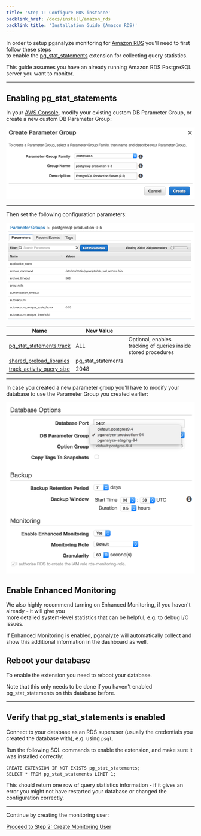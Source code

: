 ```yaml
---
title: 'Step 1: Configure RDS instance'
backlink_href: /docs/install/amazon_rds
backlink_title: 'Installation Guide (Amazon RDS)'
---
```


In order to setup pganalyze monitoring for [Amazon RDS](https://aws.amazon.com/rds/postgresql/) you'll need to first follow these steps<br>
to enable the [pg\_stat\_statements](http://www.postgresql.org/docs/current/static/pgstatstatements.html) extension for collecting query statistics.

This guide assumes you have an already running Amazon RDS PostgreSQL server you want to monitor.

---

## Enabling pg\_stat\_statements

In your [AWS Console](https://console.aws.amazon.com/rds/), modify your existing custom DB Parameter Group, or create a new custom DB Parameter Group:

![](rds_parameter_group.png)

---

Then set the following configuration parameters:

![](rds_parameter_group2.gif)

 Name | New Value | &nbsp;
 ---- | ------ | -------
 [pg\_stat\_statements.track](https://demo.pganalyze.com/databases/6/config/track_activity_query_size) | ALL | Optional, enables tracking of queries inside stored procedures
[shared\_preload\_libraries](https://demo.pganalyze.com/databases/6/config/shared_preload_libraries) | pg\_stat\_statements
[track\_activity\_query\_size](https://demo.pganalyze.com/databases/6/config/track_activity_query_size) | 2048

---

In case you created a new parameter group you'll have to modify your database to use the Parameter Group you created earlier:<br>

![](rds_enable_parameter_group.png)

## Enable Enhanced Monitoring

We also highly recommend turning on Enhanced Monitoring, if you haven't already - it will give you<br>
more detailed system-level statistics that can be helpful, e.g. to debug I/O issues.<br>

If Enhanced Monitoring is enabled, pganalyze will automatically collect and show this additional information in the dashboard as well.

## Reboot your database

To enable the extension you need to reboot your database.

Note that this only needs to be done if you haven't enabled pg\_stat\_statements on this database before.

---

## Verify that pg\_stat\_statements is enabled

Connect to your database as an RDS superuser (usually the credentials you created the database with), e.g. using `psql`.

Run the following SQL commands to enable the extension, and make sure it was installed correctly:

```
CREATE EXTENSION IF NOT EXISTS pg_stat_statements;
SELECT * FROM pg_stat_statements LIMIT 1;
```

This should return one row of query statistics information - if it gives an error you might not have restarted your database or changed the configuration correctly.

---

Continue by creating the monitoring user:

[Proceed to Step 2: Create Monitoring User](/docs/install/amazon_rds/02_create_monitoring_user)

<br>
<div><signup-cta event-label="Docs"></signup-cta></div>

